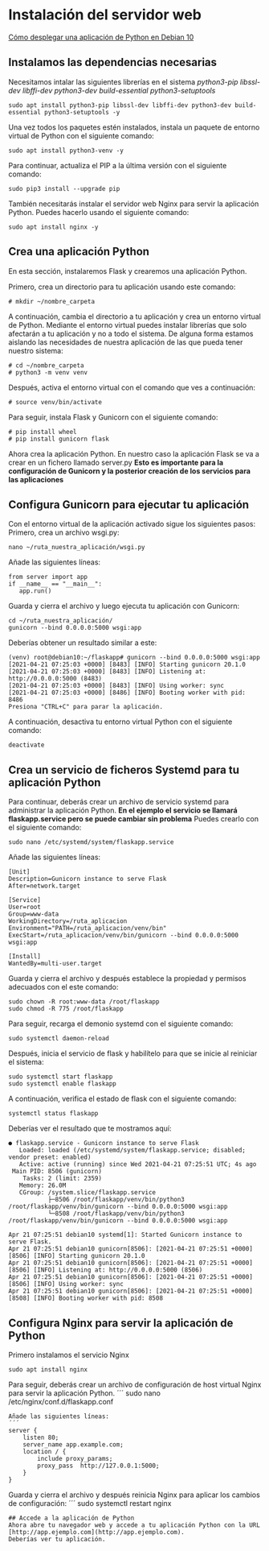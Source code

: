 # Instalación del servidor web

[Cómo desplegar una aplicación de Python en Debian 10](https://help.clouding.io/hc/es/articles/360021332399-C%C3%B3mo-desplegar-una-aplicaci%C3%B3n-de-Python-en-Debian-10)

## Instalamos las dependencias necesarias
Necesitamos intalar las siguientes librerías en el sistema _python3-pip libssl-dev libffi-dev python3-dev build-essential python3-setuptools_
```
sudo apt install python3-pip libssl-dev libffi-dev python3-dev build-essential python3-setuptools -y 
```
Una vez todos los paquetes estén instalados, instala un paquete de entorno virtual de Python con el siguiente comando: 
```
sudo apt install python3-venv -y
```
Para continuar, actualiza el PIP a la última versión con el siguiente comando:
```
sudo pip3 install --upgrade pip
```
También necesitarás instalar el servidor web Nginx para servir la aplicación Python. Puedes hacerlo usando el siguiente comando:
```
sudo apt install nginx -y
```

## Crea una aplicación Python
En esta sección, instalaremos Flask y crearemos una aplicación Python.

Primero, crea un directorio para tu aplicación usando este comando:
```
# mkdir ~/nombre_carpeta
```
A continuación, cambia el directorio a tu aplicación y crea un entorno virtual de Python. Mediante el entorno virtual puedes instalar librerías que solo afectarán a tu aplicación y no a todo el sistema. De alguna forma estamos aislando las necesidades de nuestra aplicación de las que pueda tener nuestro sistema:
```
# cd ~/nombre_carpeta
# python3 -m venv venv
```
Después, activa el entorno virtual con el comando que ves a continuación:
```
# source venv/bin/activate
```
Para seguir, instala Flask y Gunicorn con el siguiente comando:
```
# pip install wheel
# pip install gunicorn flask
```
Ahora crea la aplicación Python. En nuestro caso la aplicación Flask se va a crear en un fichero llamado server.py **Esto es importante para la configuración de Gunicorn y la posterior creación de los servicios para las aplicaciones**

## Configura Gunicorn para ejecutar tu aplicación
Con el entorno virtual de la aplicación activado sigue los siguientes pasos:
Primero, crea un archivo wsgi.py:
```
nano ~/ruta_nuestra_aplicación/wsgi.py
```
Añade las siguientes líneas:
```
from server import app
if __name__ == "__main__":
   app.run()
```
Guarda y cierra el archivo y luego ejecuta tu aplicación con Gunicorn:
```
cd ~/ruta_nuestra_aplicación/
gunicorn --bind 0.0.0.0:5000 wsgi:app
```
Deberías obtener un resultado similar a este:
```
(venv) root@debian10:~/flaskapp# gunicorn --bind 0.0.0.0:5000 wsgi:app
[2021-04-21 07:25:03 +0000] [8483] [INFO] Starting gunicorn 20.1.0
[2021-04-21 07:25:03 +0000] [8483] [INFO] Listening at: http://0.0.0.0:5000 (8483)
[2021-04-21 07:25:03 +0000] [8483] [INFO] Using worker: sync
[2021-04-21 07:25:03 +0000] [8486] [INFO] Booting worker with pid: 8486
Presiona "CTRL+C" para parar la aplicación. 
```
A continuación, desactiva tu entorno virtual Python con el siguiente comando: 
```
deactivate
```
## Crea un servicio de ficheros Systemd para tu aplicación Python
Para continuar, deberás crear un archivo de servicio systemd para administrar la aplicación Python.
**En el ejemplo el servicio se llamará flaskapp.service pero se puede cambiar sin problema**
Puedes crearlo con el siguiente comando:
```
sudo nano /etc/systemd/system/flaskapp.service
```
Añade las siguientes líneas:
```
[Unit]
Description=Gunicorn instance to serve Flask
After=network.target

[Service]
User=root
Group=www-data
WorkingDirectory=/ruta_aplicacion
Environment="PATH=/ruta_aplicacion/venv/bin"
ExecStart=/ruta_aplicacion/venv/bin/gunicorn --bind 0.0.0.0:5000 wsgi:app

[Install]
WantedBy=multi-user.target
```
Guarda y cierra el archivo y después establece la propiedad y permisos adecuados con el este comando:
```
sudo chown -R root:www-data /root/flaskapp
sudo chmod -R 775 /root/flaskapp
```
Para seguir, recarga el demonio systemd con el siguiente comando: 
```
sudo systemctl daemon-reload
```
Después, inicia el servicio de flask y habilítelo para que se inicie al reiniciar el sistema:
```
sudo systemctl start flaskapp
sudo systemctl enable flaskapp
```
A continuación, verifica el estado de flask con el siguiente comando:
```
systemctl status flaskapp
```
Deberías ver el resultado que te mostramos aquí:
```
● flaskapp.service - Gunicorn instance to serve Flask
   Loaded: loaded (/etc/systemd/system/flaskapp.service; disabled; vendor preset: enabled)
   Active: active (running) since Wed 2021-04-21 07:25:51 UTC; 4s ago
 Main PID: 8506 (gunicorn)
    Tasks: 2 (limit: 2359)
   Memory: 26.0M
   CGroup: /system.slice/flaskapp.service
           ├─8506 /root/flaskapp/venv/bin/python3 /root/flaskapp/venv/bin/gunicorn --bind 0.0.0.0:5000 wsgi:app
           └─8508 /root/flaskapp/venv/bin/python3 /root/flaskapp/venv/bin/gunicorn --bind 0.0.0.0:5000 wsgi:app

Apr 21 07:25:51 debian10 systemd[1]: Started Gunicorn instance to serve Flask.
Apr 21 07:25:51 debian10 gunicorn[8506]: [2021-04-21 07:25:51 +0000] [8506] [INFO] Starting gunicorn 20.1.0
Apr 21 07:25:51 debian10 gunicorn[8506]: [2021-04-21 07:25:51 +0000] [8506] [INFO] Listening at: http://0.0.0.0:5000 (8506)
Apr 21 07:25:51 debian10 gunicorn[8506]: [2021-04-21 07:25:51 +0000] [8506] [INFO] Using worker: sync
Apr 21 07:25:51 debian10 gunicorn[8506]: [2021-04-21 07:25:51 +0000] [8508] [INFO] Booting worker with pid: 8508
```

## Configura Nginx para servir la aplicación de Python  
Primero instalamos el servicio Nginx
```
sudo apt install nginx
```
Para seguir, deberás crear un archivo de configuración de host virtual Nginx para servir la aplicación Python.
´´´
sudo nano /etc/nginx/conf.d/flaskapp.conf
```
Añade las siguientes líneas:
´´´
server {
    listen 80;
    server_name app.example.com;
    location / {
        include proxy_params;
        proxy_pass  http://127.0.0.1:5000;
    }
}
```
Guarda y cierra el archivo y después reinicia Nginx para aplicar los cambios de configuración:
´´´
sudo systemctl restart nginx
```
## Accede a la aplicación de Python 
Ahora abre tu navegador web y accede a tu aplicación Python con la URL [http://app.ejemplo.com](http://app.ejemplo.com).
Deberías ver tu aplicación.
